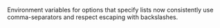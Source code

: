 Environment variables for options that specify lists now consistently use
comma-separators and respect escaping with backslashes.
